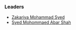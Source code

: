 ### Leaders
* [Zakariya Mohammad Syed](mailto:zakariya.syed@owasp.org)
* [Syed Mohommaed Abar Shah](mailto:syed.abrar@owasp.org)
